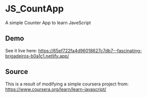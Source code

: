 # JS_CountApp
A simple Counter App to learn JaveScript

## Demo
See it live here: https://65ef722fa4d96018627c7db7--fascinating-brigadeiros-b0a1c1.netlify.app/

## Source
This is a result of modifying a simple coursera project from: 
https://www.coursera.org/learn/learn-javascript/
